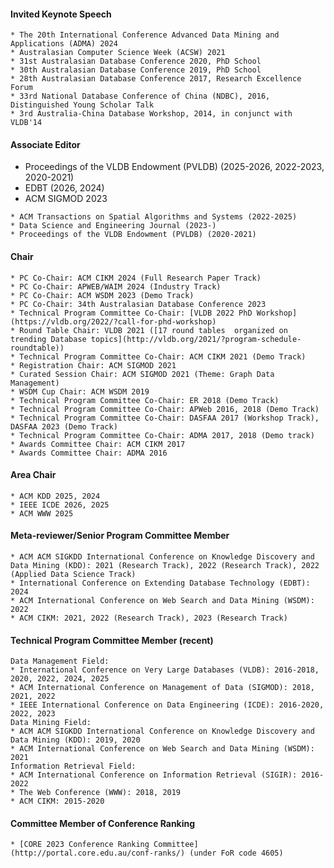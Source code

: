 #### Invited Keynote Speech
	* The 20th International Conference Advanced Data Mining and Applications (ADMA) 2024
	* Australasian Computer Science Week (ACSW) 2021
	* 31st Australasian Database Conference 2020, PhD School
	* 30th Australasian Database Conference 2019, PhD School
	* 28th Australasian Database Conference 2017, Research Excellence Forum
	* 33rd National Database Conference of China (NDBC), 2016, Distinguished Young Scholar Talk
	* 3rd Australia-China Database Workshop, 2014, in conjunct with VLDB'14

#### Associate Editor
   * Proceedings of the VLDB Endowment (PVLDB) (2025-2026, 2022-2023, 2020-2021) 
   * EDBT (2026, 2024)
   * ACM SIGMOD 2023
	
    * ACM Transactions on Spatial Algorithms and Systems (2022-2025)
    * Data Science and Engineering Journal (2023-)
	* Proceedings of the VLDB Endowment (PVLDB) (2020-2021)


#### Chair
	* PC Co-Chair: ACM CIKM 2024 (Full Research Paper Track)
	* PC Co-Chair: APWEB/WAIM 2024 (Industry Track)
	* PC Co-Chair: ACM WSDM 2023 (Demo Track)
	* PC Co-Chair: 34th Australasian Database Conference 2023
	* Technical Program Committee Co-Chair: [VLDB 2022 PhD Workshop](https://vldb.org/2022/?call-for-phd-workshop)
	* Round Table Chair: VLDB 2021 ([17 round tables  organized on trending Database topics](http://vldb.org/2021/?program-schedule-roundtable))
	* Technical Program Committee Co-Chair: ACM CIKM 2021 (Demo Track)
	* Registration Chair: ACM SIGMOD 2021
	* Curated Session Chair: ACM SIGMOD 2021 (Theme: Graph Data Management)
	* WSDM Cup Chair: ACM WSDM 2019
	* Technical Program Committee Co-Chair: ER 2018 (Demo Track)
	* Technical Program Committee Co-Chair: APWeb 2016, 2018 (Demo Track)
	* Technical Program Committee Co-Chair: DASFAA 2017 (Workshop Track), DASFAA 2023 (Demo Track)
	* Technical Program Committee Co-Chair: ADMA 2017, 2018 (Demo track)
	* Awards Committee Chair: ACM CIKM 2017
	* Awards Committee Chair: ADMA 2016


#### Area Chair
    * ACM KDD 2025, 2024
    * IEEE ICDE 2026, 2025
    * ACM WWW 2025
    

#### Meta-reviewer/Senior Program Committee Member
	* ACM ACM SIGKDD International Conference on Knowledge Discovery and Data Mining (KDD): 2021 (Research Track), 2022 (Research Track), 2022 (Applied Data Science Track)
	* International Conference on Extending Database Technology (EDBT): 2024
	* ACM International Conference on Web Search and Data Mining (WSDM): 2022
	* ACM CIKM: 2021, 2022 (Research Track), 2023 (Research Track)

#### Technical Program Committee Member (recent)
	Data Management Field:
	* International Conference on Very Large Databases (VLDB): 2016-2018, 2020, 2022, 2024, 2025
	* ACM International Conference on Management of Data (SIGMOD): 2018, 2021, 2022
	* IEEE International Conference on Data Engineering (ICDE): 2016-2020, 2022, 2023
	Data Mining Field:
	* ACM ACM SIGKDD International Conference on Knowledge Discovery and Data Mining (KDD): 2019, 2020
	* ACM International Conference on Web Search and Data Mining (WSDM): 2021
	Information Retrieval Field:
	* ACM International Conference on Information Retrieval (SIGIR): 2016-2022
	* The Web Conference (WWW): 2018, 2019
	* ACM CIKM: 2015-2020
	
#### Committee Member of Conference Ranking
	* [CORE 2023 Conference Ranking Committee](http://portal.core.edu.au/conf-ranks/) (under FoR code 4605)